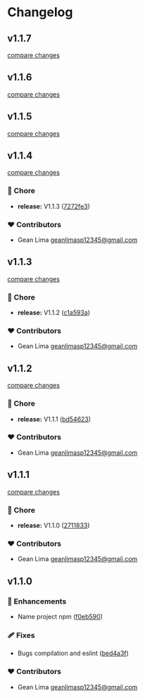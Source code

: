 # Changelog


## v1.1.7

[compare changes](https://github.com/Gean-Lima/simple-auth/compare/v1.1.6...v1.1.7)

## v1.1.6

[compare changes](https://github.com/Gean-Lima/simple-auth/compare/v1.1.5...v1.1.6)

## v1.1.5

[compare changes](https://github.com/Gean-Lima/simple-auth/compare/v1.1.4...v1.1.5)

## v1.1.4

[compare changes](https://github.com/Gean-Lima/simple-auth/compare/v1.1.3...v1.1.4)

### 🏡 Chore

- **release:** V1.1.3 ([7272fe3](https://github.com/Gean-Lima/simple-auth/commit/7272fe3))

### ❤️ Contributors

- Gean Lima <geanlimasp12345@gmail.com>

## v1.1.3

[compare changes](https://github.com/Gean-Lima/simple-auth/compare/v1.1.2...v1.1.3)

### 🏡 Chore

- **release:** V1.1.2 ([c1a593a](https://github.com/Gean-Lima/simple-auth/commit/c1a593a))

### ❤️ Contributors

- Gean Lima <geanlimasp12345@gmail.com>

## v1.1.2

[compare changes](https://github.com/Gean-Lima/simple-auth/compare/v1.1.1...v1.1.2)

### 🏡 Chore

- **release:** V1.1.1 ([bd54623](https://github.com/Gean-Lima/simple-auth/commit/bd54623))

### ❤️ Contributors

- Gean Lima <geanlimasp12345@gmail.com>

## v1.1.1

[compare changes](https://github.com/Gean-Lima/simple-auth/compare/v1.1.0...v1.1.1)

### 🏡 Chore

- **release:** V1.1.0 ([2711833](https://github.com/Gean-Lima/simple-auth/commit/2711833))

### ❤️ Contributors

- Gean Lima <geanlimasp12345@gmail.com>

## v1.1.0


### 🚀 Enhancements

- Name project npm ([f0eb590](https://github.com/Gean-Lima/simple-auth/commit/f0eb590))

### 🩹 Fixes

- Bugs compilation and eslint ([bed4a3f](https://github.com/Gean-Lima/simple-auth/commit/bed4a3f))

### ❤️ Contributors

- Gean Lima <geanlimasp12345@gmail.com>


